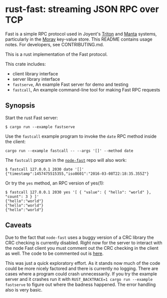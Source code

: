 # rust-fast: streaming JSON RPC over TCP

Fast is a simple RPC protocol used in Joyent's
[Triton](http://github.com/joyent/triton) and
[Manta](https://github.com/joyent/manta) systems, particularly in the
[Moray](https://github.com/joyent/moray) key-value store.  This README contains
usage notes.  For developers, see CONTRIBUTING.md.

This is a rust implementation of the Fast protocol.

This crate includes:

* client library interface
* server library interface
* `fastserve`, An example Fast server for demo and testing
* `fastcall`, An example command-line tool for making Fast RPC requests

## Synopsis

Start the rust Fast server:

    $ cargo run --example fastserve

Use the `fastcall` example program to invoke the `date` RPC method inside the
client:

```
cargo run --example fastcall -- --args '[]' --method date

```

The `fastcall` program in the [`node-fast`](https://github.com/joyent/node-fast)
repo will also work:

    $ fastcall 127.0.0.1 2030 date '[]'
    {"timestamp":1457475515355,"iso8601":"2016-03-08T22:18:35.355Z"}

Or try the `yes` method, an RPC version of yes(1):

    $ fastcall 127.0.0.1 2030 yes '[ { "value": { "hello": "world" }, "count": 3 } ]'
    {"hello":"world"}
    {"hello":"world"}
    {"hello":"world"}

## Caveats

Due to the fact that `node-fast` uses a buggy version of a CRC library the CRC
checking is currently disabled. Right now for the server to interact with the node Fast
client you must comment out the CRC checking in the client as well. The code to
be commented out is [here](https://github.com/joyent/node-fast/blob/35a89eeba56f557c3d018b6d2734f39a453c760c/lib/fast_protocol.js#L190-L200).

This was just a quick exploratory effort. As it stands now much of the code
could be more nicely factored and there is currently no logging. There are cases
where a program could crash unnecessarily. If you try the example server and it
crashes run it with `RUST_BACKTRACE=1 cargo run --example fastserve` to figure
out where the badness happened. The error handling also is very basic.
